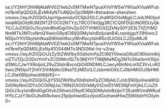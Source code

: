 ss://Y2hhY2hhMjAtaWV0Zi1wb2x5MTMwNTpuaXVsYW5wYWlsaXVsaWFubml1bmFpQDQ3LjExMi4yNTIuMjQxOjc0MjM=#shadow-shenzhen
vmess://eyJhZGQiOiJqcHguemduOC5jb20iLCJhaWQiOiIxMjgiLCJob3N0IjoiIiwiaWQiOiIzRUM2NTZFOC02NTYzLTRCOTAtQjg3RC1CQ0FDQUNGRDUyQkYiLCJuZXQiOiJ3cyIsInBhdGgiOiIvZjc0OTVhM2UtZjZkNy00Y2E3LTllZjYtM2NmMTk2MTcxNmQ1IiwicG9ydCI6IjQ0MyIsInBzIjoianB4LnpnbjguY29tIiwic2N5IjoiYXV0byIsInNuaSI6IiIsInRscyI6InRscyIsInR5cGUiOiIiLCJ2IjoiMiJ9
ss://Y2hhY2hhMjAtaWV0Zi1wb2x5MTMwNTpuaXVsYW5wYWlsaXVsaWFubml1bmFpQDM0LjExNy41OS44MTo3NDI2#al-hz-v2ray
vmess://eyJhZGQiOiJzZy5tZWd1by50diIsImFpZCI6IjY0IiwiaG9zdCI6IiIsImlkIjoiZTU1Zjc2ODctYmYxZC00MmI5LTk3MjYtYTliMjMwNDg2MTc0IiwibmV0Ijoid3MiLCJwYXRoIjoiL29uZSIsInBvcnQiOiI0NDMiLCJwcyI6InNnLm1lZ3VvLnR2Iiwic2N5IjoiY2hhY2hhMjAtcG9seTEzMDUiLCJzbmkiOiIiLCJ0bHMiOiJ0bHMiLCJ0eXBlIjoiIiwidiI6IjIifQ==
vmess://eyJhZGQiOiJjYS5tZWd1by50diIsImFpZCI6IjAiLCJob3N0IjoiIiwiaWQiOiI0NzNmODYxOC00NjUxLTRlN2UtOGVkMy01ZmI0YWE5NjFmYjAiLCJuZXQiOiJ3cyIsInBhdGgiOiIvb25lIiwicG9ydCI6IjQ0MyIsInBzIjoiY2EubWVndW8udHYiLCJzY3kiOiJhdXRvIiwic25pIjoiIiwidGxzIjoidGxzIiwidHlwZSI6IiIsInYiOiIyIn0=
